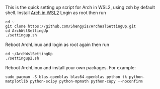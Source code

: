 This is the quick setting up script for Arch in WSL2, using zsh by default shell.
Install [Arch in WSL2](https://github.com/yuk7/ArchWSL)
Login as root then run
```
cd ~
git clone https://github.com/Shengyis/ArchWslSettingUp.git
cd ArchWslSettingUp
./settingup.sh
```
Reboot ArchLinux and login as root again then run
```
cd ~/ArchWslSettingUp
./settingup2.sh
```
Reboot ArchLinux and install your own packages. For example:
```
sudo pacman -S blas-openblas blas64-openblas python tk python-matplotlib python-scipy python-mpmath python-cupy --noconfirm
```
